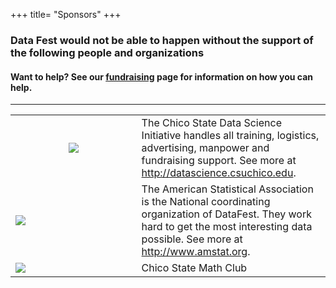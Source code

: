 +++
title= "Sponsors"
+++

### Data Fest would not be able to happen without the support of the following people and organizations

#### Want to help? See our [fundraising](../fundraising/) page for information on how you can help. 

----



<table border="0" align="center">
<colgroup>
<col width="40%" />
<col width="60%" />
</colgroup>

<tbody>

<tr>
  <td align="center" markdown="span"><img src="../img/clients/DSI_Logo_Horizontal_Small.jpg"></img></td>  
  <td> The Chico State Data Science Initiative handles all training, logistics, advertising, manpower
  and fundraising support. 
  See more at <a href="http://datascience.csuchico.edu">http://datascience.csuchico.edu</a>. <br />
</td>

<tr>
  <td><img src="../img/clients/asa_logo.jpg"></img></td>  
  <td> The American Statistical Association is the National coordinating organization of DataFest. 
  They work hard to get the most interesting data possible. 
  See more at <a href="http://www.amstat.org">http://www.amstat.org</a>. </td>
</td>
</tr>

<tr>
  <td><img src="../img/clients/math_logo.png"></img></td>  
  <td> Chico State Math Club </td>
</td>
</tr>

</tr>

<!---
<tr>
  <td align="center" markdown="span"><img src="../img/clients/asa_logo.jpg" alt="" border=3 height=100 width=100></img></td>  
  <td> CSU, Chico Provost & Vice President for Academic Affairs <br />
</td>
</tr>
--->


</tbody>
</table>
    